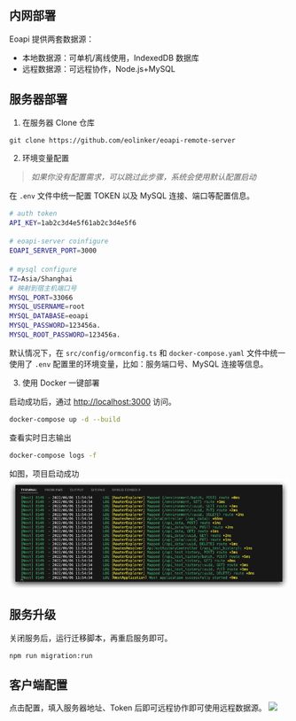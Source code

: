 ## 内网部署

Eoapi 提供两套数据源：

- 本地数据源：可单机/离线使用，IndexedDB 数据库
- 远程数据源：可远程协作，Node.js+MySQL

## 服务器部署

1. 在服务器 Clone 仓库

```
git clone https://github.com/eolinker/eoapi-remote-server
```

2. 环境变量配置

>*如果你没有配置需求，可以跳过此步骤，系统会使用默认配置启动*

在 `.env` 文件中统一配置 TOKEN 以及 MySQL 连接、端口等配置信息。

```bash
# auth token
API_KEY=1ab2c3d4e5f61ab2c3d4e5f6

# eoapi-server coinfigure
EOAPI_SERVER_PORT=3000

# mysql configure
TZ=Asia/Shanghai
# 映射到宿主机端口号
MYSQL_PORT=33066
MYSQL_USERNAME=root
MYSQL_DATABASE=eoapi
MYSQL_PASSWORD=123456a.
MYSQL_ROOT_PASSWORD=123456a.
```

默认情况下，在 `src/config/ormconfig.ts` 和 `docker-compose.yaml` 文件中统一使用了 `.env` 配置里的环境变量，比如：服务端口号、MySQL 连接等信息。

3. 使用 Docker 一键部署

启动成功后，通过 <http://localhost:3000> 访问。

```bash
docker-compose up -d --build
```

查看实时日志输出

```bash
docker-compose logs -f
```


如图，项目启动成功
![](../assets/images/2022-06-15-19-00-12.png)

## 服务升级

关闭服务后，运行迁移脚本，再重启服务即可。

```
npm run migration:run
```

## 客户端配置

点击配置，填入服务器地址、Token 后即可远程协作即可使用远程数据源。
![](../assets/images/2022-06-16-12-22-11.png)

